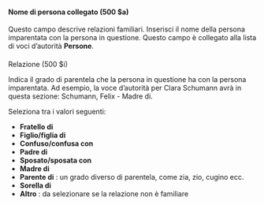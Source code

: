 #### Nome di persona collegato (500 $a)

Questo campo descrive relazioni familiari. Inserisci il nome della persona imparentata con la persona in questione. Questo campo è collegato alla lista di voci d’autorità **Persone**.  

####   
Relazione (500 $i)

Indica il grado di parentela che la persona in questione ha con la persona imparentata. Ad esempio, la voce d’autorità per Clara Schumann avrà in questa sezione: Schumann, Felix - Madre di.  

Seleziona tra i valori seguenti:

- **Fratello di**  
- **Figlio/figlia di**  
- **Confuso/confusa con**  
- **Padre di**  
- **Sposato/sposata con**  
- **Madre di**  
- **Parente di** : un grado diverso di parentela, come zia, zio, cugino ecc.
- **Sorella di**  
- **Altro** : da selezionare se la relazione non è familiare